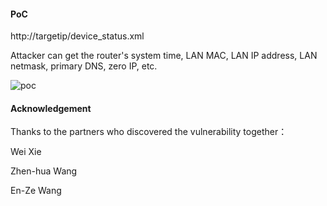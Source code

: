 #### PoC
http://targetip/device_status.xml

Attacker can get the router's system time, LAN MAC, LAN IP address, LAN netmask, primary DNS, zero IP, etc.

![poc](https://github.com/dahua966/Routers-vuls/blob/master/DAP-1320/device_status.jpg)

#### Acknowledgement
Thanks to the partners who discovered the vulnerability together：

Wei Xie

Zhen-hua Wang

En-Ze Wang